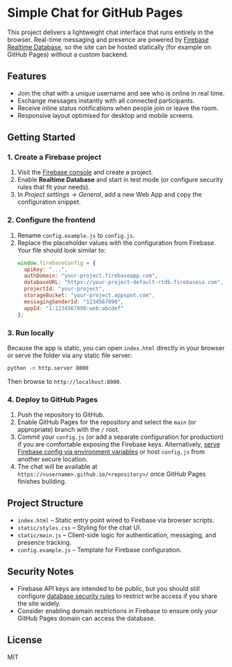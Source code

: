 # Simple Chat for GitHub Pages

This project delivers a lightweight chat interface that runs entirely in the browser. Real-time messaging and presence are powered by [Firebase Realtime Database](https://firebase.google.com/products/realtime-database), so the site can be hosted statically (for example on GitHub Pages) without a custom backend.

## Features
- Join the chat with a unique username and see who is online in real time.
- Exchange messages instantly with all connected participants.
- Receive inline status notifications when people join or leave the room.
- Responsive layout optimised for desktop and mobile screens.

## Getting Started

### 1. Create a Firebase project
1. Visit the [Firebase console](https://console.firebase.google.com/) and create a project.
2. Enable **Realtime Database** and start in test mode (or configure security rules that fit your needs).
3. In *Project settings → General*, add a new Web App and copy the configuration snippet.

### 2. Configure the frontend
1. Rename `config.example.js` to `config.js`.
2. Replace the placeholder values with the configuration from Firebase. Your file should look similar to:
   ```js
   window.firebaseConfig = {
     apiKey: "...",
     authDomain: "your-project.firebaseapp.com",
     databaseURL: "https://your-project-default-rtdb.firebaseio.com",
     projectId: "your-project",
     storageBucket: "your-project.appspot.com",
     messagingSenderId: "1234567890",
     appId: "1:1234567890:web:abcdef"
   };
   ```

### 3. Run locally
Because the app is static, you can open `index.html` directly in your browser or serve the folder via any static file server:
```bash
python -m http.server 8000
```
Then browse to `http://localhost:8000`.

### 4. Deploy to GitHub Pages
1. Push the repository to GitHub.
2. Enable GitHub Pages for the repository and select the `main` (or appropriate) branch with the `/` root.
3. Commit your `config.js` (or add a separate configuration for production) if you are comfortable exposing the Firebase keys. Alternatively, [serve Firebase config via environment variables](https://firebase.google.com/docs/projects/api-keys) or host `config.js` from another secure location.
4. The chat will be available at `https://<username>.github.io/<repository>/` once GitHub Pages finishes building.

## Project Structure
- `index.html` – Static entry point wired to Firebase via browser scripts.
- `static/styles.css` – Styling for the chat UI.
- `static/main.js` – Client-side logic for authentication, messaging, and presence tracking.
- `config.example.js` – Template for Firebase configuration.

## Security Notes
- Firebase API keys are intended to be public, but you should still configure [database security rules](https://firebase.google.com/docs/rules) to restrict write access if you share the site widely.
- Consider enabling domain restrictions in Firebase to ensure only your GitHub Pages domain can access the database.

## License
MIT
